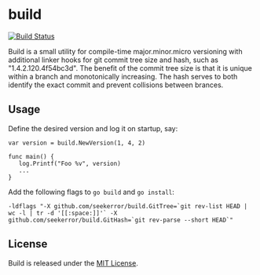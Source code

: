 # build

[![Build Status](https://travis-ci.org/seekerror/build.svg?branch=master)](https://travis-ci.org/seekerror/build)

Build is a small utility for compile-time major.minor.micro versioning
with additional linker hooks for git commit tree size and hash, such as
"1.4.2.120.4f54bc3d". The benefit of the commit tree size is that it is
unique within a branch and monotonically increasing. The hash serves to
both identify the exact commit and prevent collisions between brances.

## Usage

Define the desired version and log it on startup, say:
```
var version = build.NewVersion(1, 4, 2)

func main() {
   log.Printf("Foo %v", version)
   ...
}
```

Add the following flags to `go build` and `go install`:
```
-ldflags "-X github.com/seekerror/build.GitTree=`git rev-list HEAD | wc -l | tr -d '[[:space:]]'` -X github.com/seekerror/build.GitHash=`git rev-parse --short HEAD`"
```

## License

Build is released under the [MIT License](http://opensource.org/licenses/MIT).
